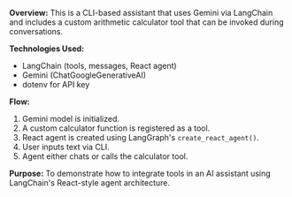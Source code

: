 **Overview:**
This is a CLI-based assistant that uses Gemini via LangChain and includes a custom arithmetic calculator tool that can be invoked during conversations.

**Technologies Used:**
- LangChain (tools, messages, React agent)
- Gemini (ChatGoogleGenerativeAI)
- dotenv for API key

**Flow:**
1. Gemini model is initialized.
2. A custom calculator function is registered as a tool.
3. React agent is created using LangGraph's `create_react_agent()`.
4. User inputs text via CLI.
5. Agent either chats or calls the calculator tool.

**Purpose:**
To demonstrate how to integrate tools in an AI assistant using LangChain's React-style agent architecture.